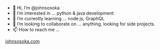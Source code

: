- 👋 Hi, I’m @johnsosoka
- 👀 I’m interested in ... python & java development
- 🌱 I’m currently learning ... node.js, GraphQL
- 💞️ I’m looking to collaborate on ... anything, looking for side projects.
- 📫 How to reach me ... 

[johnsosoka.com](https://www.johnsosoka.com)
